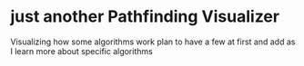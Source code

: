 # just another Pathfinding Visualizer
Visualizing how some algorithms work
plan to have a few at first and add as I learn more about specific algorithms